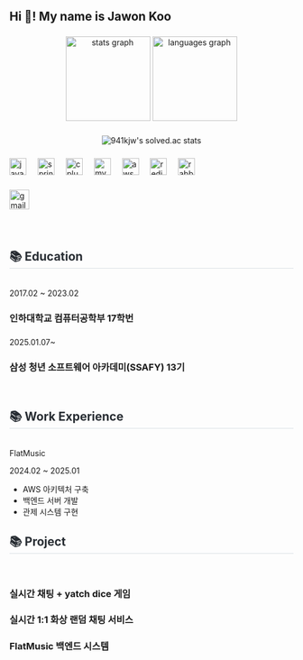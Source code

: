 <h2 align="left">Hi 👋! My name is Jawon Koo</h2>

###

<div align="center">
  <img src="https://github-readme-stats-941kjws-projects.vercel.app/api?username=941kjw&hide_title=false&hide_rank=false&show_icons=true&include_all_commits=true&count_private=true&disable_animations=false&theme=dracula&locale=en&hide_border=false" height="150" alt="stats graph"  />
  <img src="https://github-readme-stats-941kjws-projects.vercel.app/api/top-langs?username=941kjw&locale=en&hide_title=false&layout=compact&card_width=320&langs_count=5&theme=dracula&hide_border=false" height="150" alt="languages graph"  />
</div>

### 

<div align="center">  
  
![941kjw's solved.ac stats](https://github-readme-solvedac.hyp3rflow.vercel.app/api/?handle=jawonkoo)
</div>

###

<div align="left">
  <img src="https://cdn.jsdelivr.net/gh/devicons/devicon/icons/java/java-original.svg" height="30" alt="java logo"  />
  <img width="12" />
  <img src="https://cdn.jsdelivr.net/gh/devicons/devicon/icons/spring/spring-original.svg" height="30" alt="spring logo"  />
  <img width="12" />
  <img src="https://cdn.jsdelivr.net/gh/devicons/devicon/icons/cplusplus/cplusplus-original.svg" height="30" alt="cplusplus logo"  />
  <img width="12" />
  <img src="https://cdn.jsdelivr.net/gh/devicons/devicon/icons/mysql/mysql-original.svg" height="30" alt="mysql logo"  />
  <img width="12" />
  <img src="https://cdn.jsdelivr.net/gh/devicons/devicon@latest/icons/amazonwebservices/amazonwebservices-original-wordmark.svg"  height = "30" alt="aws logo"/>
  <img width="12" />
  <img src="https://cdn.jsdelivr.net/gh/devicons/devicon@latest/icons/redis/redis-original.svg" height="30" alt="redis logo"/>
  <img width="12"/>
  <img src="https://cdn.jsdelivr.net/gh/devicons/devicon@latest/icons/rabbitmq/rabbitmq-original.svg" height="30" alt="rabbitmq logo"/>
          
          
</div>

###

<div align="left">
  <a href="mousehunterkoo@gmail.com" target="_blank">
    <img src="https://img.shields.io/static/v1?message=Gmail&logo=gmail&label=&color=D14836&logoColor=white&labelColor=&style=for-the-badge" height="35" alt="gmail logo"  />
  </a>
</div>

###

<br>
<h2 style="border-bottom: 1px solid #d8dee4; color: #282d33;"> 📚 Education </h2> <br>
2017.02 ~ 2023.02
<h3 style="text-weight: bold">인하대학교 컴퓨터공학부 17학번</h3>

###

2025.01.07~
<h3 style="text-weight: bold">삼성 청년 소프트웨어 아카데미(SSAFY) 13기</h3>


<br>
<h2 style="border-bottom: 1px solid #d8dee4; color: #282d33;"> 📚 Work Experience </h2> <br>
FlatMusic

2024.02 ~ 2025.01

- AWS 아키텍처 구축
- 백엔드 서버 개발
- 관제 시스템 구현

<h2 style="border-bottom: 1px solid #d8dee4; color: #282d33;"> 📚 Project </h2> <br>


<h3 style="text-weight: bold">실시간 채팅 + yatch dice 게임</h3>
<h3 style="text-weight: bold">실시간 1:1 화상 랜덤 채팅 서비스</h3>
<h3 style="text-weight: bold">FlatMusic 백엔드 시스템</h3>
